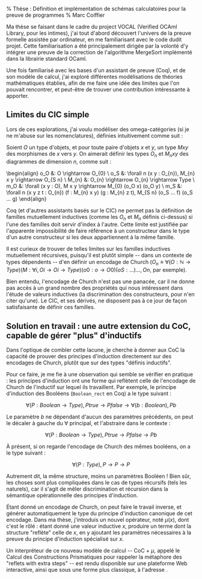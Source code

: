 % Thèse : Définition et implémentation de schémas calculatoires pour la preuve de programmes
% Marc Coiffier

Ma thèse se faisant dans le cadre du project VOCAL (Verified OCAml
Library, pour les intimes), j'ai tout d'abord découvert l'univers de
la preuve formelle assistée par ordinateur, en me familiarisant avec
le code dudit projet. Cette familiarisation a été principalement
dirigée par la volonté d'y intégrer une preuve de la correction de
l'algorithme MergeSort implémenté dans la librairie standard OCaml.

Une fois familiarisé avec les bases d'un assistant de preuve (Coq), et
de son modèle de calcul, j'ai exploré différentes modélisations de
théories mathématiques établies, afin de me faire une idée des limites
que l'on pouvait rencontrer, et peut-être de trouver une contribution
intéressante à apporter.

Limites du CIC simple
---------------------

Lors de ces explorations, j'ai voulu modéliser des omega-catégories
(si je ne m'abuse sur les nomenclatures), définies intuitivement comme
suit :

Soient $O$ un type d'objets, et pour toute paire d'objets $x$ et $y$,
un type $M x y$ des morphismes de $x$ vers $y$. On aimerait définir
les types $O_{n}$ et $M_{n} x y$ des diagrammes de dimension $n$,
comme suit :

\begin{align}
o_O &: O \rightarrow O_{0} \\
o_S &: \forall n (x y : O_{n}), M_{n} x y \rightarrow O_{S n} \\
M_{n} &: O_{n} \rightarrow O_{n} \rightarrow Type \\
m_O &: \forall (x y : O), M x y \rightarrow M_{0} (o_O x) (o_O y) \\
m_S &: \forall n (x y z t : O_{n}) (f : M_{n} x y) (g : M_{n} z t), M_{S n} (o_S ... f) (o_S ... g) 
\end{align}

Coq (et d'autres assistants basés sur le CIC) ne permet pas la
définition de familles mutuellement inductives (comme les $O_n$ et
$M_n$ définis ci-dessus) si l'une des familles doit servir d'index à
l'autre. Cette limite est justifiée par l'apparente impossibilité de
faire référence à un constructeur dans le type d'un autre
constructeur si les deux appartiennent à la même famille.

Il est curieux de trouver de telles limites sur les familles
inductives mutuellement récursives, puisqu'il est plutôt simple --
dans un contexte de types dépendents -- d'en définir un encodage de
Church ($O_{n} \equiv \forall (O:\mathbb{N} \rightarrow Type)
(M:\forall i, O i \rightarrow O i \rightarrow Type) (o0 : o
\rightarrow O 0) (oS : ...) ..., O n$, par exemple).

Bien entendu, l'encodage de Church n'est pas une panacée, car il ne
donne pas accès à un grand nombre des propriétés qui nous intéressent
dans l'étude de valeurs inductives (la discrimination des
constructeurs, pour n'en citer qu'une). Le CIC, et ses dérivés, ne
disposent pas à ce jour de façon satisfaisante de définir ces
familles.

Solution en travail : une autre extension du CoC, capable de gérer "plus" d'inductifs
------------------------------

Dans l'optique de combler cette lacune, je cherche à donner aux CoC la
capacité de prouver des principes d'induction directement sur des
encodages de Church, plutôt que sur des types "définis inductifs".

Pour ce faire, je me fie à une observation qui semble se vérifier en
pratique : les principes d'induction ont une forme qui reflètent celle
de l'encodage de Church de l'inductif sur lequel ils travaillent. Par
exemple, le principe d'induction des Booléens (`Boolean_rect` en Coq)
a le type suivant :

$$
\forall (P:Boolean \rightarrow Type), P true \rightarrow P false \rightarrow \forall (b:Boolean), P b
$$

Le paramètre $b$ ne dépendant d'aucun des paramètres précédents, on
peut le décaler à gauche du $\forall$ principal, et l'abstraire dans le contexte :

$$
\forall (P:Boolean \rightarrow Type), P true \rightarrow P false \rightarrow P b
$$

À présent, si on regarde l'encodage de Church des mêmes booléens, on a le type suivant :

$$
\forall (P:Type), P \rightarrow P \rightarrow P
$$

Autrement dit, la même structure, moins un paramètres Booléen ! Bien
sûr, les choses sont plus compliquées dans le cas de types récursifs
(tels les naturels), car il s'agit de mêler discrimination et
récursion dans la sémantique opérationnelle des principes d'induction.

Étant donné un encodage de Church, on peut faire le travail inverse,
et générer automatiquement le type du principe d'induction canonique
de cet encodage. Dans ma thèse, j'introduis un nouvel opérateur, noté
$\mu(x)$, dont c'est le rôlé : étant donné une valeur inductive $x$,
produire un terme dont la structure "reflète" celle de $x$, en y
ajoutant les paramètres nécessaires à la preuve du principe
d'induction spécialisé sur $x$.

Un interpréteur de ce nouveau modèle de calcul -- CoC + $\mu$, appelé
le Calcul des Constructions Prismatiques pour rappeler la métaphore
des "reflets with extra steps" -- est rendu disponible sur une
plateforme Web interactive, ainsi que sous une forme plus classique, à
l'adresse [](https://wiqee.curly-lang.org).

